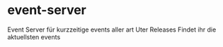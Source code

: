 # event-server
Event Server für kurzzeitige events aller art
Uter Releases Findet ihr die aktuellsten events 
